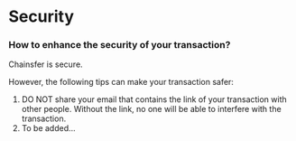 # Security

### How to enhance the security of your transaction?
Chainsfer is secure. 

However, the following tips can make your transaction safer:
1. DO NOT share your email that contains the link of your transaction with other people. Without the link, no one will be able to interfere with the transaction.
2. To be added...

